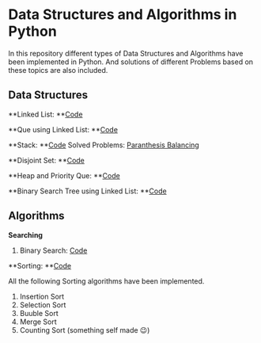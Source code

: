 # Data Structures and Algorithms in Python
In this repository different types of Data Structures and Algorithms have been implemented in Python. And solutions of different Problems based on these topics are also included.

## Data Structures

**Linked List: **[Code](https://github.com/Mushahid2521/Data-Structures-and-Algorithms-in-Python/blob/master/Algos/linkedList.py)

**Que using Linked List: **[Code](https://github.com/Mushahid2521/Data-Structures-and-Algorithms-in-Python/blob/master/Algos/QueInLinkedlist.py)

**Stack: **[Code](https://github.com/Mushahid2521/Data-Structures-and-Algorithms-in-Python/blob/master/Algos/stack.py)
 Solved Problems: [Paranthesis Balancing](https://github.com/Mushahid2521/Data-Structures-and-Algorithms-in-Python/blob/master/Algos/parenthesisBalancing.py)

**Disjoint Set: **[Code](https://github.com/Mushahid2521/Data-Structures-and-Algorithms-in-Python/blob/master/Algos/DisjointSet.py)

**Heap and Priority Que: **[Code](https://github.com/Mushahid2521/Data-Structures-and-Algorithms-in-Python/blob/master/Algos/heap%26PrirotyQueue.py)



**Binary Search Tree using Linked List: **[Code](https://github.com/Mushahid2521/Data-Structures-and-Algorithms-in-Python/blob/master/Algos/BinarySearchTree.py)

## Algorithms

**Searching**
1. Binary Search: [Code](https://github.com/Mushahid2521/Data-Structures-and-Algorithms-in-Python/blob/master/Algos/bianrySearch.py) 

**Sorting: **[Code](https://github.com/Mushahid2521/Data-Structures-and-Algorithms-in-Python/blob/master/Algos/SrotingAlgorithms.py)

All the following Sorting algorithms have been implemented.
1. Insertion Sort
2. Selection Sort
3. Buuble Sort
4. Merge Sort
5. Counting Sort (something self made :wink:) 

